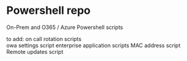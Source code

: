 # Powershell repo
On-Prem and O365 / Azure Powershell scripts

to add:
on call rotation scripts<br>
owa settings script
enterprise application scripts
MAC address script
Remote updates script

